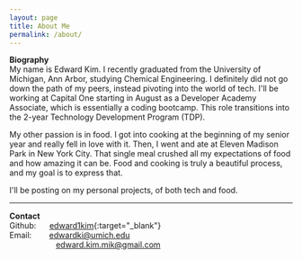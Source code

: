 ```yaml
---
layout: page
title: About Me
permalink: /about/
---
```

**Biography**  
My name is Edward Kim. I recently graduated from the University of Michigan, Ann Arbor, studying Chemical Engineering. I definitely did not go down the path of my peers, instead pivoting into the world of tech. I'll be working at Capital One starting in August as a Developer Academy Associate, which is essentially a coding bootcamp. This role transitions into the 2-year Technology Development Program (TDP).

My other passion is in food. I got into cooking at the beginning of my senior year and really fell in love with it.  Then, I went and ate at Eleven Madison Park in New York City. That single meal crushed all my expectations of food and how amazing it can be. Food and cooking is truly a beautiful process, and my goal is to express that. 

I'll be posting on my personal projects, of both tech and food. 

---
**Contact**  
Github: &nbsp;&nbsp;&nbsp;&nbsp;&nbsp;[edward1kim](https://github.com/edward1kim){:target="_blank"}  
Email: &nbsp;&nbsp;&nbsp;&nbsp;&nbsp;&nbsp;&nbsp;edwardki@umich.edu  
&nbsp;&nbsp;&nbsp;&nbsp;&nbsp;&nbsp;&nbsp;&nbsp;&nbsp;&nbsp;&nbsp;&nbsp;&nbsp;&nbsp;&nbsp;&nbsp;&nbsp;&nbsp;&nbsp;&nbsp;&nbsp;edward.kim.mik@gmail.com

